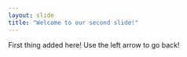 ```yaml
---
layout: slide
title: "Welcome to our second slide!"
---
```

First thing added here!
Use the left arrow to go back!
